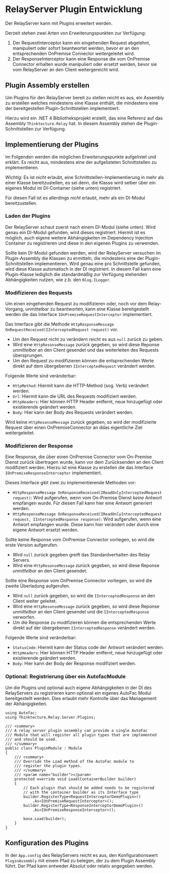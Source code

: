 # RelayServer Plugin Entwicklung

Der RelayServer kann mit Plugins erweitert werden.

Derzeit stehen zwei Arten von Erweiterungspunkten zur Verfügung:

1. Der RequestInterceptor kann ein eingehenden Request abgelehnt, manipuliert oder sofort beantwortet werden, bevor er an den entsprechenden OnPremise Connector weitergeleitet wird.
1. Der ResponseInterceptor kann eine Response die vom OnPremise Connector erhalten wurde manipuliert oder ersetzt werden, bevor sie vom RelayServer an den Client weitergereicht wird.

## Plugin Assembly erstellen

Um Plugins für den RelayServer bereit zu stellen reicht es aus, ein Assembly zu erstellen welches mindestens eine Klasse enthält, die mindestens eine der bereitgestellen Plugin-Schnittstellen implementiert.

Hierzu wird ein .NET 4 Bibliotheksprojekt erstellt, das eine Referenz auf das Assembly `Thinktecture.Relay` hat. In diesem Assembly stehen die Plugin-Schnittstellen zur Verfügung.

## Implementierung der Plugins

Im Folgenden werden die möglichen Erweiterungspunkte aufgelistet und erklärt. Es reicht aus, mindestens eine der aufgelisteten Schnittstellen zu implementieren.

_Wichtig:_ Es ist _nicht_ erlaubt, eine Schnittstellen-Implementierung in mehr als einer Klasse bereitzustellen, es sei denn, die Klasse wird selber über ein eigenes Modul im DI-Container (siehe unten) registriert.

Für diesen Fall ist es allerdings _nicht_ erlaubt, mehr als ein DI-Modul bereitzustellen.

### Laden der Plugins

Der RelayServer schaut zuerst nach einem DI-Modul (siehe unten). Wird genau ein DI-Modul gefunden, wird dieses registriert. Hiermit ist es möglich, auch eigene weitere Abhängigkeiten im Dependency Injection Container zu registrieren und diese in den eigenen Plugins zu verwenden.

Sollte kein DI-Modul gefunden werden, wird der RelayServer versuchen im Plugin-Assembly die Klassen zu ermitteln, die mindestens eine der Plugin-Schnittstellen implementieren. Wird genau eine pro Schnittstelle gefunden, wird diese Klasse automatisch in der DI registriert.
In diesem Fall kann eine Plugin-Klasse lediglich die standardmäßig zur Verfügung stehenden Abhängigkeiten nutzen, wie z.b. den `Nlog.ILogger`.


### Modifizieren des Requests

Um einen eingehenden Request zu modifizieren oder, noch vor dem Relay-Vorgang, unmittelbar zu beantworten, kann eine Klasse bereitgestellt werden die das Interface `IOnPremiseRequestInterceptor` implementiert.

Das Interface gibt die Methode `HttpResponseMessage OnRequestReceived(IInterceptedRequest request)` vor.

- Um den Request nicht zu verändern reicht es aus `null` zurück zu geben.
- Wird eine `HttpResonseMessage` zurück gegeben, so wird diese Reponse *unmittelbar* an den Client gesendet und das weiterleiten des Requests übersprungen.
- Um den Request zu modifizieren können die entsprechenden Werte direkt auf dem übergebenen `IInterceptedRequest` verändert werden.

Folgende Werte sind veränderbar:
  - `HttpMethod`: Hiermit kann die HTTP-Method (sog. Verb) verändert werden.
  - `Url`: Hiermit kann die URL des Requests modifiziert werden.
  - `HttpHeaders`: Hier können HTTP Header entfernt, neue hinzugefügt oder existierende geändert werden.
  - `Body`: Hier kann der Body des Requests verändert werden.

Wird keine `HttpResonseMessage` zurück gegeben, so wird der modifizierte Request über einen OnPremiseConnector an ddas eigentliche Ziel weitergeleitet.

### Modifizieren der Response

Eine Response, die über einen OnPremise Connector vom On-Premise Dienst zurück übertragen wurde, kann vor dem Zurücksenden an den Client modifiziert werden. Hierzu ist eine Klasse zu erstellen die das Interface `IOnPremiseResponseInterceptor` implementiert.

Dieses Interface gibt zwei zu implementierende Methoden vor:

  * `HttpResponseMessage OnResponseReceived(IReadOnlyInterceptedRequest request)`: Wird aufgerufen, wenn vom On-Premise Dienst *keine* Antwort empfangen wurde. Für diesen Fall kann hier eine Antwort generiert werden.
  * `HttpResponseMessage OnResponseReceived(IReadOnlyInterceptedRequest request, IInterceptedResponse response)`: Wird aufgerufen, wenn eine Antwort empfangen wurde. Diese kann hier verändert oder durch eine eigene Antwort ersetzt werden.

Sollte keine Response vom OnPremise Connector vorliegen, so wird die erste Version aufgerufen.

- Wird `null` zurück gegeben greift das Standardverhalten des Relay Servers.
- Wird eine `HttpResonseMessage` zurück gegeben, so wird diese Reponse *unmittelbar* an den Client gesendet.

Sollte eine Response vom OnPremise Connector vorliegen, so wird die zweite Überladung aufgerufen.

- Wird `null` zurück gegeben, so wird die `IInterceptedResponse` an den Client weiter geleitet.
- Wird eine `HttpResonseMessage` zurück gegeben, so wird diese Reponse *unmittelbar* an den Client gesendet und die `IInterceptedResponse` verworfen.
- Um die Response zu modifizieren können die entsprechenden Werte direkt auf der übergebenen `IInterceptedResponse` verändert werden.

Folgende Werte sind veränderbar:
  - `StatusCode`: Hiermit kann der Status code der Antwort verändert werden.
  - `HttpHeaders`: Hier können HTTP Header entfernt, neue hinzugefügt oder existierende geändert werden.
  - `Body`: Hier kann der Body der Response modifiziert werden.

### Optional: Registrierung über ein AutofacModule

Um die Plugins und optional auch eigene Abhängigkeiten in der DI des RelayServers zu registrieren kann optional ein eigenes AutoFac Modul bereitgestellt werden. Dies erlaubt mehr Kontrolle über das Management der Abhängigkeiten.

```
using Autofac;
using Thinktecture.Relay.Server.Plugins;

/// <summary>
/// A relay server plugin assembly can provide a single AutoFac
/// Module that will register all plugin types that are implemented
/// and should be used.
/// </summary>
public class PluginModule : Module
{
	/// <summary>
	/// Override the Load method of the AutoFac module to
	/// register the plugin types.
	/// </summary>
	/// <param name="builder"></param>
	protected override void Load(ContainerBuilder builder)
	{
		// Each plugin that should be added needs to be registered
		// with the container builder as its Interface type
		builder.RegisterType<RequestInterceptorDemoPlugin>()
			.As<IOnPremiseRequestInterceptor>();
		builder.RegisterType<ResponseInterceptorDemoPlugin>()
			.As<IOnPremiseResponseInterceptor>();

		base.Load(builder);
	}
}
```

## Konfiguration des Plugins

In der `App.config` des RelayServers reicht es aus, den Konfigurationswert `PluginAssembly` mit einem Pfad zu belegen, der zu dem Plugin Assembly führt. Der Pfad kann entweder Absolut oder relativ angegeben werden.
